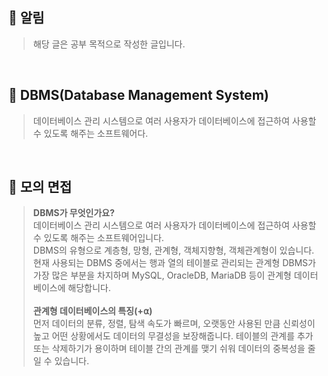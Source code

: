 ## **📌 알림**

> 해당 글은 공부 목적으로 작성한 글입니다.

<br>

## **📌 DBMS(Database Management System)**

> 데이터베이스 관리 시스템으로 여러 사용자가 데이터베이스에 접근하여 사용할 수 있도록 해주는 소프트웨어다.

<br>

## **📌 모의 면접**

> **DBMS가 무엇인가요?**  
> 데이터베이스 관리 시스템으로 여러 사용자가 데이터베이스에 접근하여 사용할 수 있도록 해주는 소프트웨어입니다.  
> DBMS의 유형으로 계층형, 망형, 관계형, 객체지향형, 객체관계형이 있습니다. 현재 사용되는 DBMS 중에서는 행과 열의 테이블로 관리되는 관계형 DBMS가 가장 많은 부분을 차지하며 MySQL, OracleDB, MariaDB 등이 관계형 데이터 베이스에 해당합니다.  
> <br>
> **관계형 데이터베이스의 특징(+⍺)**  
> 먼저 데이터의 분류, 정렬, 탐색 속도가 빠르며, 오랫동안 사용된 만큼 신뢰성이 높고 어떤 상황에서도 데이터의 무결성을 보장해줍니다. 테이블의 관계를 추가 또는 삭제하기가 용이하며 테이블 간의 관계를 맺기 쉬워 데이터의 중복성을 줄일 수 있습니다.
